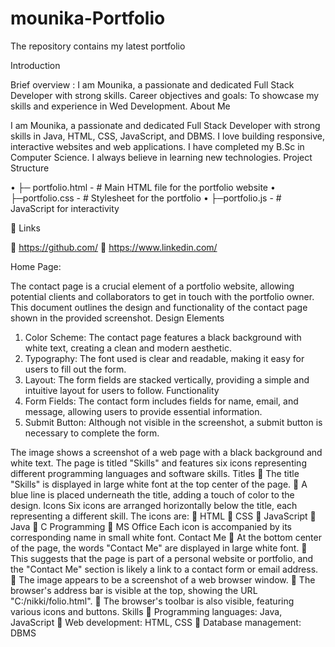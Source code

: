 # mounika-Portfolio
The repository contains my latest portfolio 

Introduction

Brief overview : I am Mounika, a passionate and dedicated Full Stack Developer with strong skills.
Career objectives and goals: To showcase my skills and experience in Wed Development.
About Me

I am Mounika, a passionate and dedicated Full Stack Developer with strong skills in Java, HTML, CSS, JavaScript, and DBMS. I love building responsive, interactive websites and web applications. I have completed my B.Sc in Computer Science. I always believe in learning new technologies.
Project Structure 

•	├─ portfolio.html - # Main HTML file for the portfolio website
•	├─portfolio.css - # Stylesheet for the portfolio
•	├─portfolio.js - # JavaScript for interactivity

🔗 Links

	https://github.com/
	https://www.linkedin.com/







Home Page:

 

The contact page is a crucial element of a portfolio website, allowing potential clients and collaborators to get in touch with the portfolio owner. This document outlines the design and functionality of the contact page shown in the provided screenshot.
Design Elements
1. Color Scheme: The contact page features a black background with white text, creating a clean and modern aesthetic.
2. Typography: The font used is clear and readable, making it easy for users to fill out the form.
3. Layout: The form fields are stacked vertically, providing a simple and intuitive layout for users to follow.
Functionality
1. Form Fields: The contact form includes fields for name, email, and message, allowing users to provide essential information.
2. Submit Button: Although not visible in the screenshot, a submit button is necessary to complete the form.
 


The image shows a screenshot of a web page with a black background and white text. The page is titled "Skills" and features six icons representing different programming languages and software skills.
 Titles
	The title "Skills" is displayed in large white font at the top center of the page.
	A blue line is placed underneath the title, adding a touch of color to the design.
Icons
Six icons are arranged horizontally below the title, each representing a different skill.
    The icons are:
	HTML
	CSS
	JavaScript
	Java
	C Programming
	MS Office
    Each icon is accompanied by its corresponding name in small white font.
Contact Me
	At the bottom center of the page, the words "Contact Me" are displayed in large white font.
	This suggests that the page is part of a personal website or portfolio, and the "Contact Me" section is likely a link to a contact form or email address.
	The image appears to be a screenshot of a web browser window.
	The browser's address bar is visible at the top, showing the URL "C:/nikki/folio.html".
	The browser's toolbar is also visible, featuring various icons and buttons.
Skills
	Programming languages: Java, JavaScript
	Web development: HTML, CSS
	Database management: DBMS

